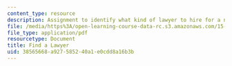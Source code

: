 ```yaml
---
content_type: resource
description: Assignment to identify what kind of lawyer to hire for a new venture.
file: /media/https%3A/open-learning-course-data-rc.s3.amazonaws.com/15-391-early-stage-capital-fall-2010/38565668a927585240a1e0cdd8a16b3b_MIT15_391F10_assn1.pdf
file_type: application/pdf
resourcetype: Document
title: Find a Lawyer
uid: 38565668-a927-5852-40a1-e0cdd8a16b3b
---
```

